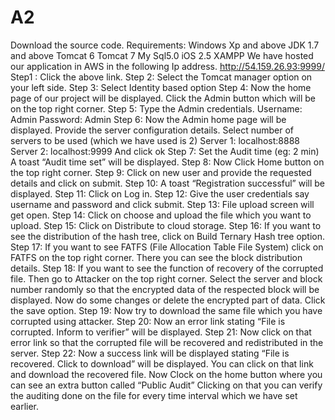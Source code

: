 # A2
Download the source code.
Requirements:
Windows Xp and above
JDK 1.7 and above
Tomcat 6
Tomcat 7
My Sql5.0
iOS 2.5 
XAMPP
We have hosted our application in AWS in the following Ip address.
http://54.159.26.93:9999/
Step1 : Click the above link.
Step 2: Select the Tomcat manager option on your left side.
Step 3: Select Identity based option
Step 4: Now the home page of our project will be displayed. Click the Admin button which will be on the top right corner.
Step 5: Type the Admin credentials.
Username: Admin
Password: Admin
Step 6: Now the Admin home page will be displayed. Provide the server configuration details. 
Select number of servers to be used (which we have used is 2) 
Server 1: localhost:8888
Server 2: localhost:9999
And click ok
Step 7: Set the Audit time (eg: 2 min) A toast “Audit time set” will be displayed.
Step 8: Now Click Home button on the top right corner.
Step 9: Click on new user and provide the requested details and click on submit.
Step 10: A toast “Registration successful” will be displayed.
Step 11: Click on Log in.
Step 12: Give the user credentials say username and password and click submit.
Step 13: File upload screen will get open.
Step 14: Click on choose and upload the file which you want to upload.
Step 15: Click on Distribute to cloud storage.
Step 16: If you want to see the distribution of the hash tree, click on Build Ternary Hash tree option.
Step 17: If you want to see FATFS (File Allocation Table File System) click on FATFS on the top right corner. There you can see the block distribution details.
Step 18: If you want to see the function of recovery of the corrupted file. Then go to Attacker on the top right corner. Select the server and block number randomly so that the encrypted data of the respected block will be displayed. Now do some changes or delete the encrypted part of data. Click the save option.
Step 19: Now try to download the same file which you have corrupted using attacker.
Step 20: Now an error link stating “File is corrupted. Inform to verifier” will be displayed.
Step 21: Now click on that error link so that the corrupted file will be recovered and redistributed in the server.
Step 22: Now a success link will be displayed stating “File is recovered. Click to download” will be displayed. You can click on that link and download the recovered file. Now Clock on the home button where you can see an extra button called “Public Audit” Clicking on that you can verify the auditing done on the file for every time interval which we have set earlier. 







